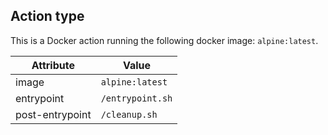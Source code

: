 ## Action type

This is a Docker action running the following docker image: `alpine:latest`.

| Attribute | Value |
|-----------|-------|
| image | `alpine:latest` |
| entrypoint | `/entrypoint.sh` |
| post-entrypoint | `/cleanup.sh` |
